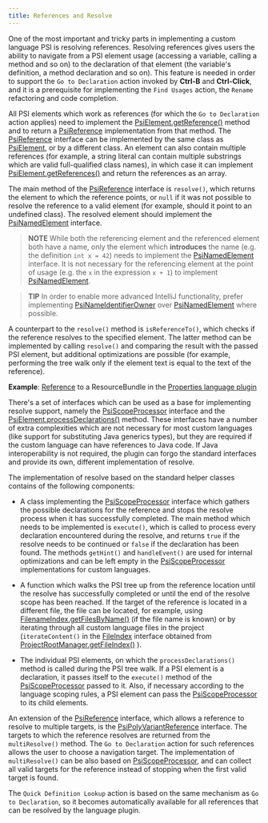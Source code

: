 ```yaml
---
title: References and Resolve
---
```


One of the most important and tricky parts in implementing a custom language PSI is resolving references.
Resolving references gives users the ability to navigate from a PSI element usage (accessing a variable, calling a method and so on) to the declaration of that element (the variable's definition, a method declaration and so on).
This feature is needed in order to support the `Go to Declaration` action invoked by **Ctrl-B** and **Ctrl-Click**, and it is a prerequisite for implementing the `Find Usages` action, the `Rename` refactoring and code completion.

All PSI elements which work as references (for which the `Go to Declaration` action applies) need to implement the
[PsiElement.getReference()](upsource:///platform/core-api/src/com/intellij/psi/PsiElement.java)
method and to return a
[PsiReference](upsource:///platform/core-api/src/com/intellij/psi/PsiReference.java)
implementation from that method.
The
[PsiReference](upsource:///platform/core-api/src/com/intellij/psi/PsiReference.java)
interface can be implemented by the same class as
[PsiElement](upsource:///platform/core-api/src/com/intellij/psi/PsiElement.java),
or by a different class. An element can also contain multiple references (for example, a string literal can contain multiple substrings which are valid full-qualified class names), in which case it can implement
[PsiElement.getReferences()](upsource:///platform/core-api/src/com/intellij/psi/PsiElement.java)
and return the references as an array.

The main method of the
[PsiReference](upsource:///platform/core-api/src/com/intellij/psi/PsiReference.java)
interface is `resolve()`, which returns the element to which the reference points, or `null` if it was not possible to resolve the reference to a valid element (for example, should it point to an undefined class). The resolved element should implement the [PsiNamedElement](upsource:///platform/core-api/src/com/intellij/psi/PsiNamedElement.java) interface.

> **NOTE** While both the referencing element and the referenced element both have a name, only the element which **introduces** the name (e.g. the definition `int x = 42`) needs to implement the [PsiNamedElement](upsource:///platform/core-api/src/com/intellij/psi/PsiNamedElement.java) interface. It is not necessary for the referencing element at the point of usage (e.g. the `x` in the expression `x + 1`) to implement [PsiNamedElement](upsource:///platform/core-api/src/com/intellij/psi/PsiNamedElement.java).

> **TIP** In order to enable more advanced IntelliJ functionality, prefer implementing [PsiNameIdentifierOwner](upsource:///platform/core-api/src/com/intellij/psi/PsiNameIdentifierOwner.java) over [PsiNamedElement](upsource:///platform/core-api/src/com/intellij/psi/PsiNamedElement.java) where possible.

A counterpart to the `resolve()` method is `isReferenceTo()`, which checks if the reference resolves to the specified element. The latter method can be implemented by calling `resolve()` and comparing the result with the passed PSI element, but additional optimizations are possible (for example, performing the tree walk only if the element text is equal to the text of the reference).


**Example**:
[Reference](upsource:///plugins/properties/src/com/intellij/lang/properties/ResourceBundleReference.java)
to a ResourceBundle in the
[Properties language plugin](upsource:///plugins/properties)


There's a set of interfaces which can be used as a base for implementing resolve support, namely the
[PsiScopeProcessor](upsource:///platform/core-api/src/com/intellij/psi/scope/PsiScopeProcessor.java) interface and the
[PsiElement.processDeclarations()](upsource:///platform/core-api/src/com/intellij/psi/PsiElement.java)
method.
These interfaces have a number of extra complexities which are not necessary for most custom languages (like support for substituting Java generics types), but they are required if the custom language can have references to Java code.
If Java interoperability is not required, the plugin can forgo the standard interfaces and provide its own, different implementation of resolve.

The implementation of resolve based on the standard helper classes contains of the following components:

*  A class implementing the
   [PsiScopeProcessor](upsource:///platform/core-api/src/com/intellij/psi/scope/PsiScopeProcessor.java)
   interface which gathers the possible declarations for the reference and stops the resolve process when it has successfully completed.
   The main method which needs to be implemented is `execute()`, which is called to process every declaration encountered during the resolve, and returns `true` if the resolve needs to be continued or `false` if the declaration has been found.
   The methods `getHint()` and `handleEvent()` are used for internal optimizations and can be left empty in the
   [PsiScopeProcessor](upsource:///platform/core-api/src/com/intellij/psi/scope/PsiScopeProcessor.java)
   implementations for custom languages.

*  A function which walks the PSI tree up from the reference location until the resolve has successfully completed or until the end of the resolve scope has been reached.
   If the target of the reference is located in a different file, the file can be located, for example, using
   [FilenameIndex.getFilesByName()](upsource:///platform/indexing-impl/src/com/intellij/psi/search/FilenameIndex.java)
   (if the file name is known) or by iterating through all custom language files in the project (`iterateContent()` in the
   [FileIndex](upsource:///platform/indexing-impl/src/com/intellij/psi/search/FilenameIndex.java)
   interface obtained from
   [ProjectRootManager.getFileIndex()](upsource:///platform/projectModel-api/src/com/intellij/openapi/roots/ProjectRootManager.java)
   ).

*  The individual PSI elements, on which the `processDeclarations()` method is called during the PSI tree walk.
   If a PSI element is a declaration, it passes itself to the `execute()` method of the
   [PsiScopeProcessor](upsource:///platform/core-api/src/com/intellij/psi/scope/PsiScopeProcessor.java)
   passed to it.
   Also, if necessary according to the language scoping rules, a PSI element can pass the
   [PsiScopeProcessor](upsource:///platform/core-api/src/com/intellij/psi/scope/PsiScopeProcessor.java)
   to its child elements.

An extension of the
[PsiReference](upsource:///platform/core-api/src/com/intellij/psi/PsiReference.java)
interface, which allows a reference to resolve to multiple targets, is the
[PsiPolyVariantReference](upsource:///platform/core-api/src/com/intellij/psi/PsiPolyVariantReference.java)
interface.
The targets to which the reference resolves are returned from the `multiResolve()` method.
The `Go to Declaration` action for such references allows the user to choose a navigation target.
The implementation of `multiResolve()` can be also based on
[PsiScopeProcessor](upsource:///platform/core-api/src/com/intellij/psi/scope/PsiScopeProcessor.java),
and can collect all valid targets for the reference instead of stopping when the first valid target is found.

The `Quick Definition Lookup` action is based on the same mechanism as `Go to Declaration`, so it becomes automatically available for all references that can be resolved by the language plugin.
